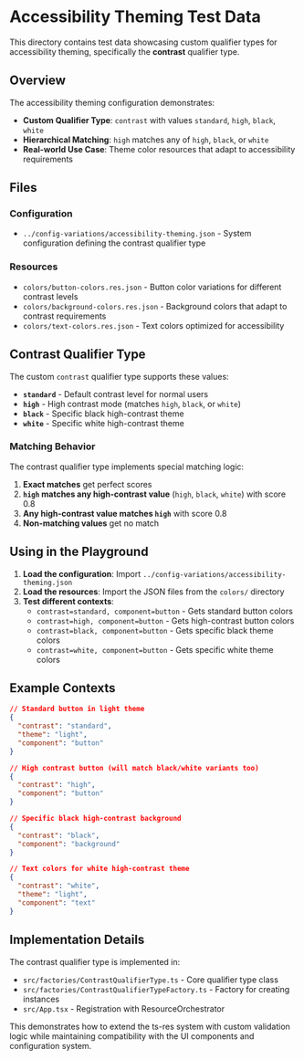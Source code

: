 # Accessibility Theming Test Data

This directory contains test data showcasing custom qualifier types for accessibility theming, specifically the **contrast** qualifier type.

## Overview

The accessibility theming configuration demonstrates:

- **Custom Qualifier Type**: `contrast` with values `standard`, `high`, `black`, `white`
- **Hierarchical Matching**: `high` matches any of `high`, `black`, or `white`
- **Real-world Use Case**: Theme color resources that adapt to accessibility requirements

## Files

### Configuration
- `../config-variations/accessibility-theming.json` - System configuration defining the contrast qualifier type

### Resources
- `colors/button-colors.res.json` - Button color variations for different contrast levels
- `colors/background-colors.res.json` - Background colors that adapt to contrast requirements  
- `colors/text-colors.res.json` - Text colors optimized for accessibility

## Contrast Qualifier Type

The custom `contrast` qualifier type supports these values:

- **`standard`** - Default contrast level for normal users
- **`high`** - High contrast mode (matches `high`, `black`, or `white`)  
- **`black`** - Specific black high-contrast theme
- **`white`** - Specific white high-contrast theme

### Matching Behavior

The contrast qualifier type implements special matching logic:

1. **Exact matches** get perfect scores
2. **`high` matches any high-contrast value** (`high`, `black`, `white`) with score 0.8
3. **Any high-contrast value matches `high`** with score 0.8
4. **Non-matching values** get no match

## Using in the Playground

1. **Load the configuration**: Import `../config-variations/accessibility-theming.json`
2. **Load the resources**: Import the JSON files from the `colors/` directory
3. **Test different contexts**:
   - `contrast=standard, component=button` - Gets standard button colors
   - `contrast=high, component=button` - Gets high-contrast button colors  
   - `contrast=black, component=button` - Gets specific black theme colors
   - `contrast=white, component=button` - Gets specific white theme colors

## Example Contexts

```json
// Standard button in light theme
{
  "contrast": "standard",
  "theme": "light", 
  "component": "button"
}

// High contrast button (will match black/white variants too)
{
  "contrast": "high",
  "component": "button"
}

// Specific black high-contrast background
{
  "contrast": "black",
  "component": "background"  
}

// Text colors for white high-contrast theme
{
  "contrast": "white",
  "theme": "light",
  "component": "text"
}
```

## Implementation Details

The contrast qualifier type is implemented in:

- `src/factories/ContrastQualifierType.ts` - Core qualifier type class
- `src/factories/ContrastQualifierTypeFactory.ts` - Factory for creating instances
- `src/App.tsx` - Registration with ResourceOrchestrator

This demonstrates how to extend the ts-res system with custom validation logic while maintaining compatibility with the UI components and configuration system.